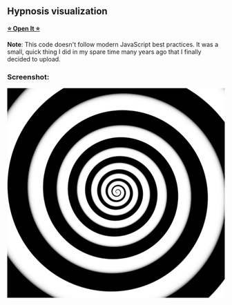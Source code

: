 ## Hypnosis visualization

[**⭐ Open It ⭐**](https://vincerubinetti.github.io/hypnosis/)

**Note**: This code doesn't follow modern JavaScript best practices.
It was a small, quick thing I did in my spare time many years ago that I finally decided to upload.

### Screenshot:
![screenshot](https://raw.githubusercontent.com/vincerubinetti/hypnosis/master/screenshot.png)

